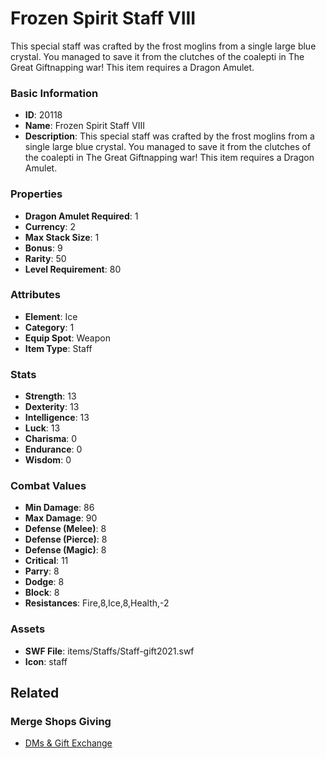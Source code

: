 # Frozen Spirit Staff VIII

This special staff was crafted by the frost moglins from a single large blue crystal. You managed to save it from the clutches of the coalepti in The Great Giftnapping war! This item requires a Dragon Amulet.

### Basic Information

- **ID**: 20118
- **Name**: Frozen Spirit Staff VIII
- **Description**: This special staff was crafted by the frost moglins from a single large blue crystal. You managed to save it from the clutches of the coalepti in The Great Giftnapping war! This item requires a Dragon Amulet.

### Properties

- **Dragon Amulet Required**: 1
- **Currency**: 2
- **Max Stack Size**: 1
- **Bonus**: 9
- **Rarity**: 50
- **Level Requirement**: 80

### Attributes

- **Element**: Ice
- **Category**: 1
- **Equip Spot**: Weapon
- **Item Type**: Staff

### Stats

- **Strength**: 13
- **Dexterity**: 13
- **Intelligence**: 13
- **Luck**: 13
- **Charisma**: 0
- **Endurance**: 0
- **Wisdom**: 0

### Combat Values

- **Min Damage**: 86
- **Max Damage**: 90
- **Defense (Melee)**: 8
- **Defense (Pierce)**: 8
- **Defense (Magic)**: 8
- **Critical**: 11
- **Parry**: 8
- **Dodge**: 8
- **Block**: 8
- **Resistances**: Fire,8,Ice,8,Health,-2

### Assets

- **SWF File**: items/Staffs/Staff-gift2021.swf
- **Icon**: staff

## Related

### Merge Shops Giving

- [DMs & Gift Exchange](../merge-shops/340-dms-gift-exchange.md)

